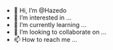 - 👋 Hi, I’m @Hazedo
- 👀 I’m interested in ...
- 🌱 I’m currently learning ...
- 💞️ I’m looking to collaborate on ...
- 📫 How to reach me ...

<!---
Hazedo/Hazedo is a ✨ special ✨ repository because its `README.md` (this file) appears on your GitHub profile.
You can click the Preview link to take a look at your changes.
--->

